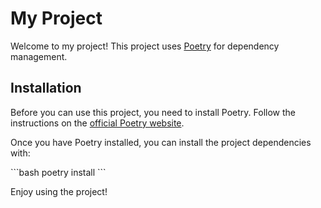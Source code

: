 # My Project

Welcome to my project! This project uses [Poetry](https://python-poetry.org/) for dependency management.

## Installation

Before you can use this project, you need to install Poetry. Follow the instructions on the [official Poetry website](https://python-poetry.org/docs/#installation).

Once you have Poetry installed, you can install the project dependencies with:

\`\`\`bash
poetry install
\`\`\`

Enjoy using the project!